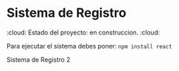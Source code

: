 <h1> Sistema de Registro </h1>
:cloud: Estado del proyecto: en construccion. :cloud:

Para ejecutar el sistema debes poner:
```npm install react ```

Sistema de Registro 2
